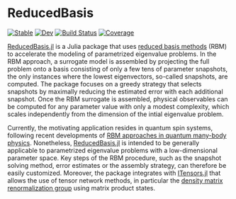 # ReducedBasis

[![Stable](https://img.shields.io/badge/docs-stable-blue.svg)](https://mfherbst.github.io/ReducedBasis.jl/stable/)
[![Dev](https://img.shields.io/badge/docs-dev-blue.svg)](https://mfherbst.github.io/ReducedBasis.jl/dev/)
[![Build Status](https://github.com/mfherbst/ReducedBasis.jl/actions/workflows/CI.yml/badge.svg?branch=master)](https://github.com/mfherbst/ReducedBasis.jl/actions/workflows/CI.yml?query=branch%3Amaster)
[![Coverage](https://codecov.io/gh/mfherbst/ReducedBasis.jl/branch/master/graph/badge.svg)](https://codecov.io/gh/mfherbst/ReducedBasis.jl)

[ReducedBasis.jl](https://github.com/mfherbst/ReducedBasis.jl) is a Julia package that uses [reduced basis methods](http://dx.doi.org/10.1007/978-3-319-22470-1) (RBM) to accelerate the modeling of parametrized eigenvalue problems.
In the RBM approach, a surrogate model is assembled by projecting the full problem onto a basis consisting of only a few tens of parameter snapshots, the only instances where the lowest eigenvectors, so-called snapshots, are computed.
The package focuses on a greedy strategy that selects snapshots by maximally reducing the estimated error with each additional snapshot.
Once the RBM surrogate is assembled, physical observables can be computed for any parameter value with only a modest complexity, which scales independently from the dimension of the intial eigenvalue problem.

Currently, the motivating application resides in quantum spin systems, following recent developments of [RBM approaches in quantum many-body physics](https://arxiv.org/abs/2110.15665).
Nonetheless, [ReducedBasis.jl](https://github.com/mfherbst/ReducedBasis.jl) is intended to be generally applicable to parametrized eigenvalue problems with a low-dimensional parameter space.
Key steps of the RBM procedure, such as the snapshot solving method, error estimates or the assembly strategy, can therefore be easily customized.
Moreover, the package integrates with [ITensors.jl](https://itensor.github.io/ITensors.jl/stable/) that allows the use of tensor network methods, in particular the [density matrix renormalization group](https://doi.org/10.48550/arXiv.1008.3477) using matrix product states.
